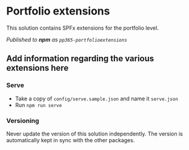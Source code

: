 # Portfolio extensions

This solution contains SPFx extensions for the portfolio level.

_Published to **npm** as `pp365-portfolioextensions`_

## Add information regarding the various extensions here

### Serve

- Take a copy of `config/serve.sample.json` and name it `serve.json`
- Run `npm run serve`

### Versioning

Never update the version of this solution independently. The version is automatically kept in sync with the other packages.
